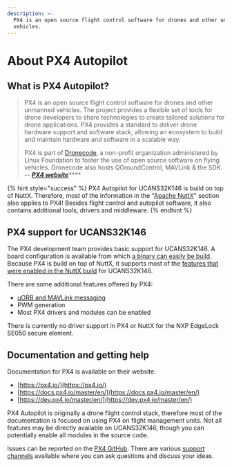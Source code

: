 ```yaml
---
description: >-
  PX4 is an open source flight control software for drones and other unmanned
  vehicles.
---
```


# About PX4 Autopilot

## What is PX4 Autopilot?

> PX4 is an open source flight control software for drones and other unmanned vehicles. The project provides a flexible set of tools for drone developers to share technologies to create tailored solutions for drone applications. PX4 provides a standard to deliver drone hardware support and software stack, allowing an ecosystem to build and maintain hardware and software in a scalable way.
>
> PX4 is part of [Dronecode](https://www.dronecode.org/), a non-profit organization administered by Linux Foundation to foster the use of open source software on flying vehicles. Dronecode also hosts QGroundControl, MAVLink & the SDK. -- [_**PX4 website**_](https://px4.io/software/software-overview/)_\*\*\*\*_

{% hint style="success" %}
PX4 Autopilot for UCANS32K146 is build on top of NuttX. Therefore, most of the information in the "[Apache NuttX](../apache-nuttx/about-apache-nuttx.md#px-4-nuttx-or-bare-metal)" section also applies to PX4! Besides flight control and autopilot software, it also contains additional tools, drivers and middleware.
{% endhint %}

## PX4 support for UCANS32K146

The PX4 development team provides basic support for UCANS32K146. A board configuration is available from which [a binary can easily be build](building-and-flashing-px4.md). Because PX4 is build on top of NuttX, it supports most of the [features that were enabled in the NuttX build](../apache-nuttx/about-apache-nuttx.md#nuttx-support-for-ucans-32-k146) for UCANS32K146.

There are some additional features offered by PX4:

* [uORB and MAVLink messaging](https://dev.px4.io/master/en/middleware/)
* PWM generation
* Most PX4 drivers and modules can be enabled

There is currently no driver support in PX4 or NuttX for the NXP EdgeLock SE050 secure element.

## Documentation and getting help

Documentation for PX4 is available on their website:

* [https://px4.io/](https://px4.io/)
* [https://docs.px4.io/master/en/](https://docs.px4.io/master/en/)
* [https://dev.px4.io/master/en/](https://dev.px4.io/master/en/)

PX4 Autopilot is originally a drone flight control stack, therefore most of the documentation is focused on using PX4 on flight management units. Not all features may be directly available on UCANS32K146, though you can potentially enable all modules in the source code.

Issues can be reported on the [PX4 GitHub](https://github.com/PX4/PX4-Autopilot). There are various [support channels](https://dev.px4.io/master/en/contribute/support.html) available where you can ask questions and discuss your ideas.



